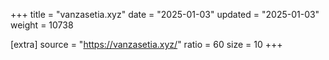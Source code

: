 +++
title = "vanzasetia.xyz"
date = "2025-01-03"
updated = "2025-01-03"
weight = 10738

[extra]
source = "https://vanzasetia.xyz/"
ratio = 60
size = 10
+++
